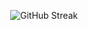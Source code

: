 <div align="center">

![GitHub Streak](https://v0-git-hub-streak-score-card-phi.vercel.app/api/card-with-avatar?username=BOTMASTER350&theme=%7B%22backgroundColor%22%3A%22%230f172a%22%2C%22textColor%22%3A%22%23ffffff%22%2C%22accentColor%22%3A%22%230ea5e9%22%2C%22borderColor%22%3A%22%231e293b%22%2C%22waterColor%22%3A%22%230ea5e9%22%2C%22streakColor%22%3A%22%2306b6d4%22%7D)

</div>
